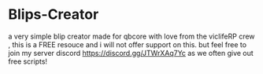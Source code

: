 # Blips-Creator
a very simple blip creator made for qbcore with love from the viclifeRP crew , this is a FREE resouce and i will not offer support on this. but feel free to join my server discord https://discord.gg/JTWrXAq7Yc as we often give out free scripts!
